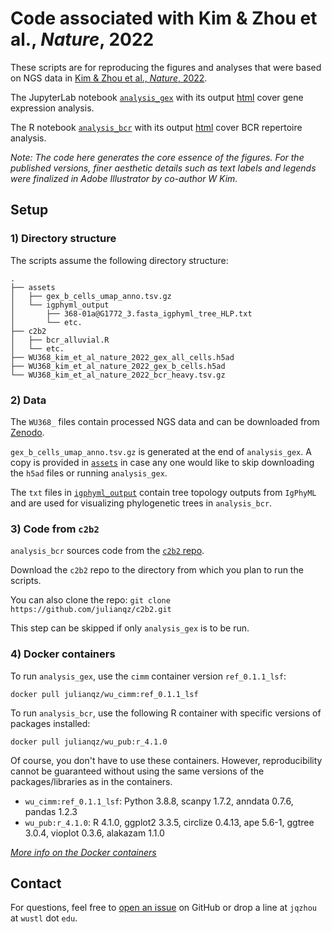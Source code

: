 # Code associated with Kim & Zhou et al., *Nature*, 2022

These scripts are for reproducing the figures and analyses that were based on NGS data in [Kim & Zhou et al., *Nature*, 2022]().

The JupyterLab notebook [`analysis_gex`](./analysis_gex.ipynb) with its output [html](./analysis_gex.html) cover gene expression analysis.

The R notebook [`analysis_bcr`](./analysis_bcr.Rmd) with its output [html](./analysis_bcr.nb.html) cover BCR repertoire analysis.

*Note: The code here generates the core essence of the figures. For the published versions, finer aesthetic details such as text labels and legends were finalized in Adobe Illustrator by co-author W Kim.*

## Setup

### 1) Directory structure

The scripts assume the following directory structure:

```
.
├── assets
│   ├── gex_b_cells_umap_anno.tsv.gz
│   └── igphyml_output
│       ├── 368-01a@G1772_3.fasta_igphyml_tree_HLP.txt
│       └── etc.
├── c2b2
│   ├── bcr_alluvial.R
│   └── etc.
├── WU368_kim_et_al_nature_2022_gex_all_cells.h5ad
├── WU368_kim_et_al_nature_2022_gex_b_cells.h5ad
└── WU368_kim_et_al_nature_2022_bcr_heavy.tsv.gz
```

### 2) Data

The `WU368_` files contain processed NGS data and can be downloaded from [Zenodo](https://doi.org/10.5281/zenodo.5895181).

`gex_b_cells_umap_anno.tsv.gz` is generated at the end of `analysis_gex`. A copy is provided in [`assets`](./assets) in case any one would like to skip downloading the `h5ad` files or running `analysis_gex`.

The `txt` files in [`igphyml_output`](./assets/igphyml_output) contain tree topology outputs from `IgPhyML` and are used for visualizing phylogenetic trees in `analysis_bcr`.


### 3) Code from `c2b2`

`analysis_bcr` sources code from the [`c2b2` repo](https://github.com/julianqz/c2b2).

Download the `c2b2` repo to the directory from which you plan to run the scripts. 

You can also clone the repo: `git clone https://github.com/julianqz/c2b2.git`

This step can be skipped if only `analysis_gex` is to be run.


### 4) Docker containers

To run `analysis_gex`, use the `cimm` container version `ref_0.1.1_lsf`:

`docker pull julianqz/wu_cimm:ref_0.1.1_lsf`

To run `analysis_bcr`, use the following R container with specific versions of packages installed:

`docker pull julianqz/wu_pub:r_4.1.0`

Of course, you don't have to use these containers. However, reproducibility cannot be guaranteed without using the same versions of the packages/libraries as in the containers.

* `wu_cimm:ref_0.1.1_lsf`: Python 3.8.8, scanpy 1.7.2, anndata 0.7.6, pandas 1.2.3
* `wu_pub:r_4.1.0`: R 4.1.0, ggplot2 3.3.5, circlize 0.4.13, ape 5.6-1, ggtree 3.0.4, vioplot 0.3.6, alakazam 1.1.0

[*More info on the Docker containers*](https://github.com/julianqz/wustl_docker/blob/main/README.md)

## Contact

For questions, feel free to [open an issue](https://github.com/julianqz/wustl_published/issues) on GitHub or drop a line at `jqzhou` at `wustl` dot `edu`.
